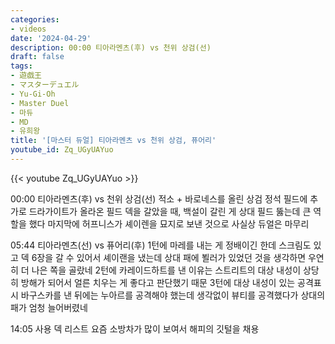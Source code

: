 ```yaml
---
categories:
- videos
date: '2024-04-29'
description: 00:00 티아라멘츠(후) vs 천위 상검(선)
draft: false
tags:
- 遊戯王
- マスターデュエル
- Yu-Gi-Oh
- Master Duel
- 마듀
- MD
- 유희왕
title: '[마스터 듀얼] 티아라멘츠 vs 천위 상검, 퓨어리'
youtube_id: Zq_UGyUAYuo
---
```



{{< youtube Zq_UGyUAYuo >}}

00:00 티아라멘츠(후) vs 천위 상검(선)
적소 + 바로네스를 올린 상검 정석 필드에 추가로 드라가이트가 올라온 필드
덱을 갈았을 때, 백설이 갈린 게 상대 필드 뚫는데 큰 역할을 했다
마지막에 허프니스가 셰이렌을 묘지로 보낸 것으로 사실상 듀얼은 마무리

05:44 티아라멘츠(선) vs 퓨어리(후)
1턴에 마레를 내는 게 정배이긴 한데 스크림도 있고 덱 6장을 갈 수 있어서 셰이랜을 냈는데 상대 패에 뵐러가 있었던 것을 생각하면 우연히 더 나은 쪽을 골랐네
2턴에 카레이드하트를 낸 이유는 스트리트의 대상 내성이 상당히 방해가 되어서 얼른 치우는 게 좋다고 판단했기 때문
3턴에 대상 내성이 있는 공격표시 바구스카를 낸 뒤에는 누아르를 공격해야 했는데 생각없이 뷰티를 공격했다가 상대의 패가 엄청 늘어버렸네

14:05 사용 덱 리스트
요즘 소방차가 많이 보여서 해피의 깃털을 채용